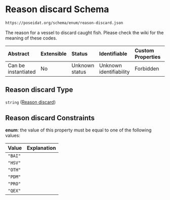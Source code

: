 # Reason discard Schema

```txt
https://poseidat.org/schema/enum/reason-discard.json
```

The reason for a vessel to discard caught fish. Please check the wiki for the meaning of these codes.

| Abstract            | Extensible | Status         | Identifiable            | Custom Properties | Additional Properties | Access Restrictions | Defined In                                                                     |
| :------------------ | :--------- | :------------- | :---------------------- | :---------------- | :-------------------- | :------------------ | :----------------------------------------------------------------------------- |
| Can be instantiated | No         | Unknown status | Unknown identifiability | Forbidden         | Allowed               | none                | [reason-discard.json](schemas/enum/reason-discard.json "open original schema") |

## Reason discard Type

`string` ([Reason discard](reason-discard.md))

## Reason discard Constraints

**enum**: the value of this property must be equal to one of the following values:

| Value   | Explanation |
| :------ | :---------- |
| `"BAI"` |             |
| `"HSV"` |             |
| `"OTH"` |             |
| `"PDM"` |             |
| `"PRO"` |             |
| `"QEX"` |             |
